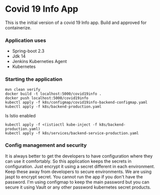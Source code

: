 # Covid 19 Info App
This is the initial version of a covid 19 Info app. Build and approved for containerize.

### Application uses 
* Spring-boot 2.3
* Jdk 14
* Jenkins Kuberneties Agent
* Kubernetes


### Starting the application
    mvn clean verify
    docker build -t localhost:5000/covid19info .
    docker push localhost:5000/covid19info
    kubectl apply -f k8s/configmap/covid19info-backend-configmap.yaml
    kubectl apply -f k8s/backend-production.yaml
Is Istio enabled 
    
    kubectl apply -f <(istioctl kube-inject -f k8s/backend-production.yaml)
    kubectl apply -f k8s/services/backend-service-production.yaml

### Config management and security
It is always better to get the developers to have configuration where they can use it comfortably. So this application 
keeps the secrets in configuration. Just encrypt it using a secret different in each environment. Keep these away from 
developers to secure environments. We are using jaspt to encrypt secret. You cannot run the app if you don't have the 
password. I'm using configmap to keep the main password but you can secure it using Vault or any other password 
kubernetes secret products. 
